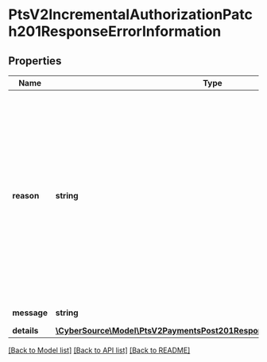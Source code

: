 # PtsV2IncrementalAuthorizationPatch201ResponseErrorInformation

## Properties
Name | Type | Description | Notes
------------ | ------------- | ------------- | -------------
**reason** | **string** | The reason of the status.  Possible values:   - AVS_FAILED   - CONTACT_PROCESSOR   - EXPIRED_CARD   - PROCESSOR_DECLINED   - INSUFFICIENT_FUND   - STOLEN_LOST_CARD   - ISSUER_UNAVAILABLE   - UNAUTHORIZED_CARD   - CVN_NOT_MATCH   - EXCEEDS_CREDIT_LIMIT   - INVALID_CVN   - BLACKLISTED_CUSTOMER   - SUSPENDED_ACCOUNT   - PAYMENT_REFUSED   - CV_FAILED   - INVALID_ACCOUNT   - GENERAL_DECLINE   - INVALID_MERCHANT_CONFIGURATION   - DECISION_PROFILE_REJECT   - SCORE_EXCEEDS_THRESHOLD   - PENDING_AUTHENTICATION | [optional] 
**message** | **string** | The detail message related to the status and reason listed above. | [optional] 
**details** | [**\CyberSource\Model\PtsV2PaymentsPost201ResponseErrorInformationDetails[]**](PtsV2PaymentsPost201ResponseErrorInformationDetails.md) |  | [optional] 

[[Back to Model list]](../README.md#documentation-for-models) [[Back to API list]](../README.md#documentation-for-api-endpoints) [[Back to README]](../README.md)


